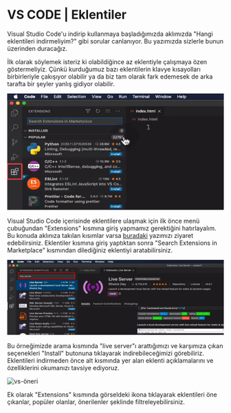 # VS CODE | Eklentiler

Visual Studio Code'u indirip kullanmaya başladığımızda aklımızda "Hangi eklentileri indirmeliyim?" gibi sorular canlanıyor. Bu yazımızda sizlerle bunun üzerinden duracağız. 



İlk olarak söylemek isteriz ki olabildiğince az eklentiyle çalışmaya özen göstermeliyiz. Çünkü kurduğumuz bazı eklentilerin klavye kısayolları birbirleriyle çakışıyor olabilir ya da biz tam olarak fark edemesek de arka tarafta bir şeyler yanlış gidiyor olabilir.



![vs-ek](https://raw.githubusercontent.com/Kodluyoruz/taskforce/main/editor-kullanimi/visual-studio-code/vs-eklentiler/figures/vs-ek.png)



Visual Studio Code içerisinde eklentilere ulaşmak için ilk önce menü çubuğundan "Extensions" kısmına giriş yapmamız gerektiğini hatırlayalım. Bu konuda aklınıza takılan kısımlar varsa [buradaki](https://github.com/Kodluyoruz/taskforce/tree/basics/basics-for-everyone/vs-genelgorunum) yazımızı ziyaret edebilirsiniz. Eklentiler kısmına giriş yaptıktan sonra "Search Extensions in Marketplace" kısmından dilediğiniz eklentiyi aratabilirsiniz. 

![vs-liveserver](https://raw.githubusercontent.com/Kodluyoruz/taskforce/main/editor-kullanimi/visual-studio-code/vs-eklentiler/figures/vs-liveserver.png)

Bu örneğimizde arama kısmında "live server"ı arattığımızı ve karşımıza çıkan seçenekleri "Install" butonuna tıklayarak indirebileceğimizi görebiliriz. Eklentileri indirmeden önce alt kısmında yer alan eklenti açıklamalarını ve özelliklerini okumanızı tavsiye ediyoruz.



![vs-öneri](https://raw.githubusercontent.com/Kodluyoruz/taskforce/main/editor-kullanimi/visual-studio-code/vs-eklentiler/figures/vs-%C3%B6neri.png)

Ek olarak "Extensions" kısmında görseldeki ikona tıklayarak eklentileri öne çıkanlar, popüler olanlar, önerilenler şeklinde filtreleyebilirsiniz.